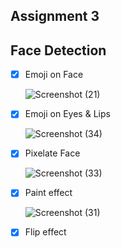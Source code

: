 ## Assignment 3

## Face Detection

- [x] Emoji on Face

  ![Screenshot (21)](https://user-images.githubusercontent.com/88143329/142193587-dc467d16-0ca5-4fb3-95f4-674f2f792ed0.png)
  
 
- [x] Emoji on Eyes & Lips
  
  ![Screenshot (34)](https://user-images.githubusercontent.com/88143329/142193725-eb20dfe1-fbc0-43ca-899f-dfe48f694a18.png)
  
  
- [x] Pixelate Face

  ![Screenshot (33)](https://user-images.githubusercontent.com/88143329/142193830-0bc4edec-0e47-4dfa-bdf5-5b154f64f945.png)


- [x] Paint effect

  ![Screenshot (31)](https://user-images.githubusercontent.com/88143329/142193941-1f0e6360-07f8-44a2-9a4a-999abd900215.png)
  
  
- [x] Flip effect
